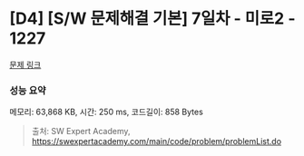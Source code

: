 # [D4] [S/W 문제해결 기본] 7일차 - 미로2 - 1227 

[문제 링크](https://swexpertacademy.com/main/code/problem/problemDetail.do?contestProbId=AV14wL9KAGkCFAYD) 

### 성능 요약

메모리: 63,868 KB, 시간: 250 ms, 코드길이: 858 Bytes



> 출처: SW Expert Academy, https://swexpertacademy.com/main/code/problem/problemList.do